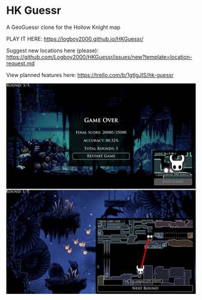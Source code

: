 #
# HK Guessr  
A GeoGuessr clone for the Hollow Knight map  

PLAY IT HERE: https://logboy2000.github.io/HKGuessr/

Suggest new locations here (please): https://github.com/Logboy2000/HKGuessr/issues/new?template=location-request.md

View planned features here: https://trello.com/b/1gtIgJIS/hk-guessr

![Screenshot 1](images/readme/1.png)
![Screenshot 2](images/readme/2.png)
